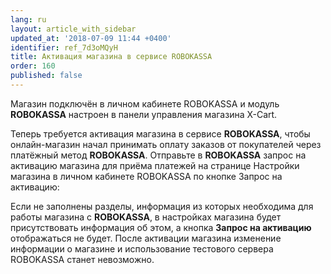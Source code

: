 ```yaml
---
lang: ru
layout: article_with_sidebar
updated_at: '2018-07-09 11:44 +0400'
identifier: ref_7d3oMQyH
title: Активация магазина в сервисе ROBOKASSA
order: 160
published: false
---
```

Магазин подключён в личном кабинете ROBOKASSA и модуль **ROBOKASSA** настроен в панели управления магазина X-Cart.

Теперь требуется активация магазина в сервисе **ROBOKASSA**, чтобы онлайн-магазин начал принимать оплату заказов от покупателей через платёжный метод **ROBOKASSA**. Отправьте в **ROBOKASSA** запрос на активацию магазина для приёма платежей на странице Настройки магазина в личном кабинете ROBOKASSA по кнопке Запрос на активацию:

Если не заполнены разделы, информация из которых необходима для работы магазина с **ROBOKASSA**,  в настройках магазина будет присутствовать информация об этом, а кнопка **Запрос на активацию** отображаться не будет.
После активации магазина изменение информации о магазине и использование тестового сервера ROBOKASSA станет невозможно.
